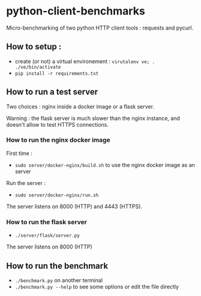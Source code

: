 # python-client-benchmarks
Micro-benchmarking of two python HTTP client tools : requests and pycurl.

## How to setup :
* create (or not) a virtual environement : ```virutalenv ve; . ./ve/bin/activate```
* ```pip install -r requirements.txt```

## How to run a test server

Two choices : nginx inside a docker image or a flask server.

Warning : the flask server is much slower than the nginx instance, and doesn't allow to test HTTPS connections.

### How to run the nginx docker image
First time :
* ```sudo server/docker-nginx/build.sh``` to use the nginx docker image as an server

Run the server :
* ```sudo server/docker-nginx/run.sh```

The server listens on 8000 (HTTP) and 4443 (HTTPS).

### How to run the flask server
* ```./server/flask/server.py```

The server listens on 8000 (HTTP)

## How to run the benchmark
* ```./benchmark.py``` on another terminal
* ```./benchmark.py --help``` to see some options or edit the file directly
